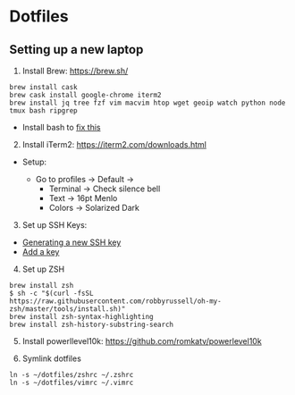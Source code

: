 # Dotfiles

## Setting up a new laptop

1. Install Brew: https://brew.sh/

```
brew install cask
brew cask install google-chrome iterm2
brew install jq tree fzf vim macvim htop wget geoip watch python node tmux bash ripgrep
```

* Install bash to [fix this](https://apple.stackexchange.com/questions/291287/globstar-invalid-shell-option-name-on-macos-even-with-bash-4-x)

2. Install iTerm2: https://iterm2.com/downloads.html

- Setup:

  - Go to profiles -> Default ->
    - Terminal -> Check silence bell
    - Text -> 16pt Menlo
    - Colors -> Solarized Dark

3. Set up SSH Keys:

- [Generating a new SSH key](https://docs.github.com/en/github/authenticating-to-github/connecting-to-github-with-ssh/generating-a-new-ssh-key-and-adding-it-to-the-ssh-agent)
- [Add a key](https://github.com/settings/keys)

4. Set up ZSH
```
brew install zsh
$ sh -c "$(curl -fsSL https://raw.githubusercontent.com/robbyrussell/oh-my-zsh/master/tools/install.sh)"
brew install zsh-syntax-highlighting
brew install zsh-history-substring-search
```

5. Install powerllevel10k: https://github.com/romkatv/powerlevel10k

6. Symlink dotfiles
```
ln -s ~/dotfiles/zshrc ~/.zshrc
ln -s ~/dotfiles/vimrc ~/.vimrc
```
